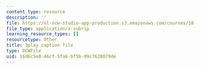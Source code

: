 ```yaml
---
content_type: resource
description: ''
file: https://ol-ocw-studio-app-production.s3.amazonaws.com/courses/18-065-matrix-methods-in-data-analysis-signal-processing-and-machine-learning-spring-2018/16d6c5e846cf5fa6bf5b09c7628079de_Cx5Z-OslNWE.vtt
file_type: application/x-subrip
learning_resource_types: []
resourcetype: Other
title: 3play caption file
type: OCWFile
uid: 16d6c5e8-46cf-5fa6-bf5b-09c7628079de
---
```

